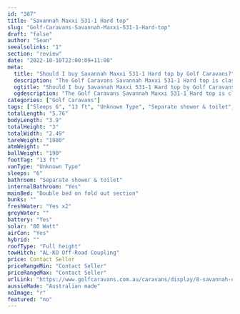 ```yaml
---
id: "387"
title: "Savannah Maxxi 531-1 Hard top"
slug: "Golf-Caravans-Savannah-Maxxi-531-1-Hard-top"
draft: "false"
author: "Sean"
seealsolinks: "1"
section: "review"
date: "2022-10-10T22:00:09+11:00"
meta:
  title: "Should I buy Savannah Maxxi 531-1 Hard top by Golf Caravans?"
  description: "The Golf Caravans Savannah Maxxi 531-1 Hard top is classed as Unknown Type, and sleeps 6 people. It is Australian made and comes in at 13 ft. It generally has Separate shower & toilet."
  ogtitle: "Should I buy Savannah Maxxi 531-1 Hard top by Golf Caravans?"
  ogdescription: "The Golf Caravans Savannah Maxxi 531-1 Hard top is classed as Unknown Type, and sleeps 6 people. It is Australian made and comes in at 13 ft. It generally has Separate shower & toilet."
categories: ["Golf Caravans"]
tags: ["Sleeps 6", "13 ft", "Unknown Type", "Separate shower & toilet", "Full height", "Price Unknown", "Australian made"]
totalLength: "5.76"
bodyLength: "3.9"
totalHeight: "3"
totalWidth: "2.49"
tareWeight: "1980"
atmWeight: ""
ballWeight: "190"
footTag: "13 ft"
vanType: "Unknown Type"
sleeps: "6"
bathroom: "Separate shower & toilet"
internalBathroom: "Yes"
mainBed: "Double bed on fold out section"
bunks: ""
freshWater: "Yes x2"
greyWater: ""
battery: "Yes"
solar: "80 Watt"
airCon: "Yes"
hybrid: ""
roofType: "Full height"
towHitch: "AL-KO Off-Road Coupling"
price: Contact Seller
priceRangeMin: "Contact Seller"
priceRangeMax: "Contact Seller"
urlLink: "https://www.golfcaravans.com.au/caravans/display/8-savannah-caravan-range-/"
aussieMade: "Australian made"
noImage: "r"
featured: "no"
---
```

